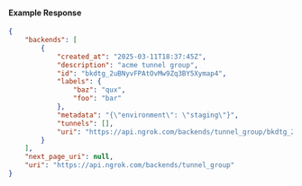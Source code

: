 <!-- Code generated for API Clients. DO NOT EDIT. -->

#### Example Response

```json
{
	"backends": [
		{
			"created_at": "2025-03-11T18:37:45Z",
			"description": "acme tunnel group",
			"id": "bkdtg_2uBNyvFPAtOvMw9Zq3BY5Xymap4",
			"labels": {
				"baz": "qux",
				"foo": "bar"
			},
			"metadata": "{\"environment\": \"staging\"}",
			"tunnels": [],
			"uri": "https://api.ngrok.com/backends/tunnel_group/bkdtg_2uBNyvFPAtOvMw9Zq3BY5Xymap4"
		}
	],
	"next_page_uri": null,
	"uri": "https://api.ngrok.com/backends/tunnel_group"
}
```
